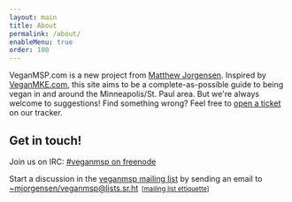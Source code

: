 ```yaml
---
layout: main
title: About
permalink: /about/
enableMenu: true
order: 100
---
```


VeganMSP.com is a new project from [Matthew Jorgensen][blog]. Inspired
by [VeganMKE.com][veganmke], this site aims to be a complete-as-possible
guide to being vegan in and around the Minneapolis/St. Paul area. But
we're always welcome to suggestions! Find something wrong? Feel free to 
[open a ticket][tracker] on our tracker.

[blog]:https://jrgnsn.net/
[veganmke]:https://veganmilwaukee.com/
[tracker]:https://todo.sr.ht/~mjorgensen/veganmsp.com

## Get in touch!

Join us on IRC: [#veganmsp on freenode][irc-channel]

[irc-channel]:https://kiwiirc.com/client/irc.freenode.net/#veganmsp

<p class="text-muted">
    Start a discussion in the
    <a href="https://lists.sr.ht/~mjorgensen/veganmsp">veganmsp
    mailing list</a> by sending an email to
    <a href="mailto:~mjorgensen/veganmsp@lists.sr.ht">~mjorgensen/veganmsp@lists.sr.ht</a> <small style="padding-left: 2px">
    [<a href="https://man.sr.ht/lists.sr.ht/etiquette.md">mailing list ettiquette</a>]
    </small>
</p>
